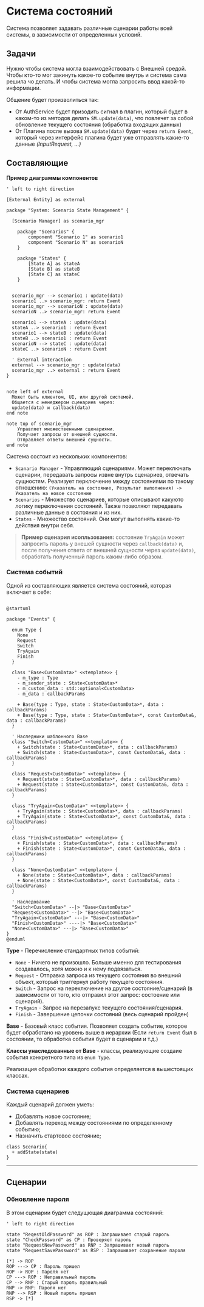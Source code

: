 # Система состояний

Система позволяет задавать различные сценарии работы всей системы, в зависимости от определенных условий.

## Задачи

Нужно чтобы система могла взаимодействовать с Внешней средой. Чтобы кто-то мог закинуть какое-то событие внутрь и система сама решила чо делать. И чтобы система могла запросить ввод какой-то информации.


Общение будет произволиться так:
- От AuthService будет призодить сигнал в плагин, который будет в каком-то из методов делать `SM.update(data)`, что повлечет за собой обновление текущего состояния (обработка входящих данных)
- От Плагина после вызова `SM.update(data)` будет через `return Event`, который через интерфейс плагина будет уже отправлять какие-то данные *(InputRequest, ...)*

## Составляющие

**Пример диаграммы компонентов**

```plantuml
' left to right direction

[External Entity] as external

package "System: Scenario State Management" {

  [Scenario Manager] as scenario_mgr

    package "Scenarios" {
        component "Scenario 1" as scenario1
        component "Scenario N" as scenarioN
    }

    package "States" {
        [State A] as stateA
        [State B] as stateB
        [State C] as stateC
    }


  scenario_mgr --> scenario1 : update(data)
  scenario1 ..> scenario_mgr: return Event
  scenario_mgr --> scenarioN : update(data)
  scenarioN ..> scenario_mgr: return Event

  scenario1 --> stateA : update(data)
  stateA ..> scenario1 : return Event
  scenario1 --> stateB : update(data)
  stateB ..> scenario1 : return Event
  scenarioN --> stateC : update(data)
  stateC ..> scenarioN : return Event

  ' External interaction
  external --> scenario_mgr : update(data)
  scenario_mgr ..> external : return Event
}


note left of external
  Может быть клиентом, UI, или другой системой.
  Общается с менеджером сценариев через:
  update(data) и callback(data)
end note

note top of scenario_mgr
    Управляет множественными сценариями.
    Получает запросы от внешней сущности.
    Отправляет ответы внешней сущности.
end note

```


Система состоит из нескольких компонентов:
-  `Scanario Manager` - Управляющий сценариями. Может переключать сценарии, передавать запросы извне внутрь сценариев, отвечать сущностям. Реализует перключение между состояниями по такому отношению: `(Указатель на состояние, Результат выполнения) -> Указатель на новое состояние`
- `Scenarios` - Множество сценариев, которые описывают какуюто логику переключения состояний. Также позволяют передавать различные данные в состояния и из них.
- `States` - Множество состояний. Они могут выполнять какие-то действия внутри себя. 


> **Пример сценария исопльзования:** состояние `TryAgain` может запросить пароль у внешей сущности через `callback(data)` и, после получения ответа от внешней сущности через `update(data)`, обработать полученный пароль каким-либо образом.


### Система событий
Одной из составляющих является система состояний, которая включает в себя:
```plantuml

@startuml

package "Events" {

  enum Type {
    None
    Request
    Switch
    TryAgain
    Finish
  }

  class "Base<CustomData>" <<template>> {
    - m_type : Type
    - m_sender_state : State<CustomData>*
    - m_custom_data : std::optional<CustomData>
    - m_data : callbackParams

    + Base(type : Type, state : State<CustomData>*, data : callbackParams)
    + Base(type : Type, state : State<CustomData>*, const CustomData&, data : callbackParams)
  }

  ' Наследники шаблонного Base
  class "Switch<CustomData>" <<template>> {
    + Switch(state : State<CustomData>*, data : callbackParams)
    + Switch(state : State<CustomData>*, const CustomData&, data : callbackParams)
  }

  class "Request<CustomData>" <<template>> {
    + Request(state : State<CustomData>*, data : callbackParams)
    + Request(state : State<CustomData>*, const CustomData&, data : callbackParams)
  }

  class "TryAgain<CustomData>" <<template>> {
    + TryAgain(state : State<CustomData>*, data : callbackParams)
    + TryAgain(state : State<CustomData>*, const CustomData&, data : callbackParams)
  }

  class "Finish<CustomData>" <<template>> {
    + Finish(state : State<CustomData>*, data : callbackParams)
    + Finish(state : State<CustomData>*, const CustomData&, data : callbackParams)
  }

  class "None<CustomData>" <<template>> {
    + None(state : State<CustomData>*, data : callbackParams)
    + None(state : State<CustomData>*, const CustomData&, data : callbackParams)
  }

  ' Наследование
  "Switch<CustomData>" --|> "Base<CustomData>"
  "Request<CustomData>" --|> "Base<CustomData>"
  "TryAgain<CustomData>" ---|> "Base<CustomData>"
  "Finish<CustomData>" ----|> "Base<CustomData>"
  "None<CustomData>" ---|> "Base<CustomData>"
}
@enduml

```
**Type** - Перечисление стандартных типов событий:
- `None` - Ничего не произошло. Больше именно для тестирования создавалось, хотя можно и к нему подвязаться.
- `Request` - Отправка запроса из текущего состояния во внешний объект, который триггернул работу текущего состояния.
- `Switch` - Запрос на переключение на другое состояние/сценарий (в зависимости от того, кто отправил этот запрос: состоение или сценарий).
- `TryAgain` - Запрос на перезапукс текущего состояния/сценария.
- `Finish` - Завершение цепочки состояний (весь сценарий пройден)

**Base** - Базовый класс события. Позволяет создать событие, которое будет обработано на уровень выше в иерархии (Если `return Event` был в состоянии, то обработка события будет в сценарии и т.д.)

**Классы унаследованные от Base** - классы, реализующие создаие события конкретного типа из `enum Type`.

Реализация обработки каждого события определяется в вышестоящих классах.

### Система сценариев

Каждый сценарий должен уметь:
- Добавлять новое состояние;
- Добавлять переход между состояниями по определенному событию;
- Назначить стартовое состояние;

```plantuml
class Scenario{
  + addState(state)
}
```

---

## Сценарии
### Обновление пароля

В этом сценарии будет следущющая диаграмма состояний:

```plantuml
' left to right direction

state "ReqestOldPassword" as ROP : Запрашивает старый пароль
state "CheckPassword" as CP : Проверяет пароль
state "RequestNewPassword" as RNP : Запрашивает новый пароль
state "RequestSavePassword" as RSP : Запрашивает сохранение пароля

[*] -> ROP
ROP ---> CP : Пароль пришел
ROP -> ROP : Пароля нет
CP ---> ROP : Неправильный пароль
CP --> RNP : Старый пароль правильный
RNP -> RNP: Пароля нет
RNP --> RSP : Новый пароль пришел
RSP -> [*]
```